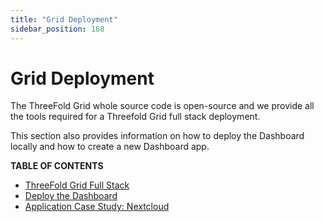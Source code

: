 ```yaml
---
title: "Grid Deployment"
sidebar_position: 168
---
```


# Grid Deployment

The ThreeFold Grid whole source code is open-source and we provide all the tools required for a Threefold Grid full stack deployment.

This section also provides information on how to deploy the Dashboard locally and how to create a new Dashboard app.

**TABLE OF CONTENTS**

- [ThreeFold Grid Full Stack](./tfgrid_full_stack)
- [Deploy the Dashboard](./deploy_dashboard)
- [Application Case Study: Nextcloud](./app_case_study_nextcloud)
